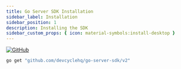 ```yaml
---
title: Go Server SDK Installation
sidebar_label: Installation
sidebar_position: 1
description: Installing the SDK
sidebar_custom_props: { icon: material-symbols:install-desktop }
---
```


[![GitHub](https://img.shields.io/github/stars/devcyclehq/go-server-sdk.svg?style=social&label=Star&maxAge=2592000)](https://github.com/DevCycleHQ/go-server-sdk)

[//]: # (wizard-install-start)

```bash
go get "github.com/devcyclehq/go-server-sdk/v2"
```
[//]: # (wizard-install-end)
